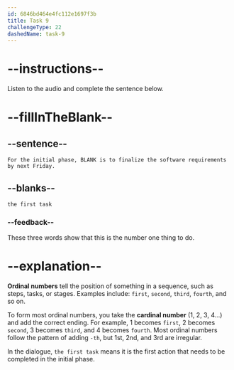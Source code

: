 ```yaml
---
id: 6846bd464e4fc112e1697f3b
title: Task 9
challengeType: 22
dashedName: task-9
---
```


<!-- (audio) James: For the initial phase, the first task is to finalize the software requirements by next Friday. -->

# --instructions--

Listen to the audio and complete the sentence below.

# --fillInTheBlank--

## --sentence--

`For the initial phase, BLANK is to finalize the software requirements by next Friday.`

## --blanks--

`the first task`

### --feedback--

These three words show that this is the number one thing to do.

# --explanation--

**Ordinal numbers** tell the position of something in a sequence, such as steps, tasks, or stages. Examples include: `first`, `second`, `third`, `fourth`, and so on.

To form most ordinal numbers, you take the **cardinal number** (1, 2, 3, 4...) and add the correct ending. For example, 1 becomes `first`, 2 becomes `second`, 3 becomes `third`, and 4 becomes `fourth`. Most ordinal numbers follow the pattern of adding `-th`, but 1st, 2nd, and 3rd are irregular.

In the dialogue, `the first task` means it is the first action that needs to be completed in the initial phase.
